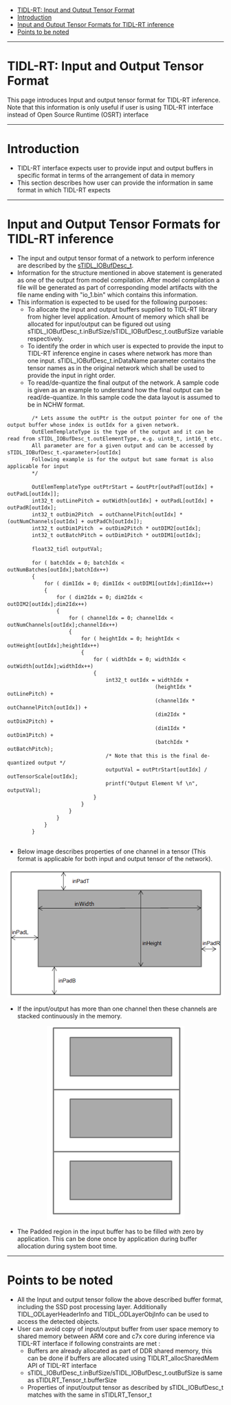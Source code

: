<!-- TOC -->
- [TIDL-RT: Input and Output Tensor Format](#tidl-rt-input-and-output-tensors-format)
- [Introduction](#introduction)
- [Input and Output Tensor Formats for TIDL-RT inference](#input-and-output-tensor-formats-for-tidl-rt-inference)
- [Points to be noted](#points-to-be-noted)
<!-- /TOC -->

---
# TIDL-RT: Input and Output Tensor Format
This page introduces Input and output tensor format for TIDL-RT inference. Note that this information is only useful if user is using TIDL-RT interface instead of Open Source Runtime (OSRT) interface

---
# Introduction

- TIDL-RT interface expects user to provide input and output buffers in specific format in terms of the arrangement of data in memory
- This section describes how user can provide the information in same format in which TIDL-RT expects

---
# Input and Output Tensor Formats for TIDL-RT inference

- The input and output tensor format of a network to perform inference are described by the [sTIDL_IOBufDesc_t](https://software-dl.ti.com/jacinto7/esd/processor-sdk-rtos-jacinto7/10_00_00_05/exports/docs/c7x-mma-tidl/ti_dl/docs/user_guide_html/structsTIDL__IOBufDesc__t.html).
- Information for the structure mentioned in above statement is generated as one of the output from model compilation. After model compilation a file will be generated as part of corresponding model artifacts with the file name ending with "io_1.bin" which contains this information.
- This information is expected to be used for the following purposes:
  - To allocate the input and output buffers supplied to TIDL-RT library from higher level application. Amount of memory which shall be allocated for input/output can be figured out using sTIDL_IOBufDesc_t.inBufSize/sTIDL_IOBufDesc_t.outBufSize variable respectively.
  - To identify the order in which user is expected to provide the input to TIDL-RT inference engine in cases where network has more than one input. sTIDL_IOBufDesc_t.inDataName parameter contains the tensor names as in the original network which shall be used to provide the input in right order. 
  - To read/de-quantize the final output of the network. A sample code is given as an example to understand how the final output can be read/de-quantize. In this sample code the data layout is assumed to be in NCHW format.
```
        /* Lets assume the outPtr is the output pointer for one of the output buffer whose index is outIdx for a given network. 
        OutElemTemplateType is the type of the output and it can be read from sTIDL_IOBufDesc_t.outElementType, e.g. uint8_t, int16_t etc.
        All parameter are for a given output and can be accessed by sTIDL_IOBufDesc_t.<parameter>[outIdx]
        Following example is for the output but same format is also applicable for input
        */

        OutElemTemplateType outPtrStart = &outPtr[outPadT[outIdx] + outPadL[outIdx]];
        int32_t outLinePitch = outWidth[outIdx] + outPadL[outIdx] + outPadR[outIdx];
        int32_t outDim2Pitch  = outChannelPitch[outIdx] * (outNumChannels[outIdx] + outPadCh[outIdx]);
        int32_t outDim1Pitch  = outDim2Pitch * outDIM2[outIdx];
        int32_t outBatchPitch = outDim1Pitch * outDIM1[outIdx];

        float32_tidl outputVal;
        
        for ( batchIdx = 0; batchIdx < outNumBatches[outIdx];batchIdx++)
        {
            for ( dim1Idx = 0; dim1Idx < outDIM1[outIdx];dim1Idx++)
            {
                for ( dim2Idx = 0; dim2Idx < outDIM2[outIdx];dim2Idx++)
                {
                    for ( channelIdx = 0; channelIdx < outNumChannels[outIdx];channelIdx++)
                    {
                        for ( heightIdx = 0; heightIdx < outHeight[outIdx];heightIdx++)
                        {
                            for ( widthIdx = 0; widthIdx < outWidth[outIdx];widthIdx++)
                            {
                                int32_t outIdx = widthIdx + 
                                                (heightIdx * outLinePitch) + 
                                                (channelIdx * outChannelPitch[outIdx]) +
                                                (dim2Idx * outDim2Pitch) +
                                                (dim1Idx * outDim1Pitch) +
                                                (batchIdx * outBatchPitch);
                                /* Note that this is the final de-quantized output */
                                outputVal = outPtrStart[outIdx] / outTensorScale[outIdx];
                                printf("Output Element %f \n", outputVal);
                            }
                        }
                    }
                }
            }
        }
    
```
- Below image describes properties of one channel in a tensor (This format is applicable for both input and output tensor of the network). 

<p align="center"> <kbd> <img src="./images/io_tensor_channel_1.png" title="TIDL Input Tensor - One 2D Channel"/> </kbd> </p>


- If the input/output has more than one channel then these channels are stacked continuously in the memory. 

<p align="center"> <kbd> <img src="./images/io_tensor_channel_2.png" title="TIDL Input Tensor - 3 Channels"/> </kbd> </p>

- The Padded region in the input buffer has to be filled with zero by application. This can be done once by application during buffer allocation during system boot time.


---
# Points to be noted

- All the Input and output tensor follow the above described buffer format, including the SSD post processing layer. Additionally TIDL_ODLayerHeaderInfo and TIDL_ODLayerObjInfo can be used to access the detected objects. 
- User can avoid copy of input/output buffer from user space memory to shared memory between ARM core and c7x core during inference via TIDL-RT interface if following constraints are met :
  - Buffers are already allocated as part of DDR shared memory, this can be done if buffers are allocated using TIDLRT_allocSharedMem API of TIDL-RT interface
  - sTIDL_IOBufDesc_t.inBufSize/sTIDL_IOBufDesc_t.outBufSize is same as sTIDLRT_Tensor_t.bufferSize
  - Properties of input/output tensor as described by sTIDL_IOBufDesc_t matches with the same in sTIDLRT_Tensor_t
    